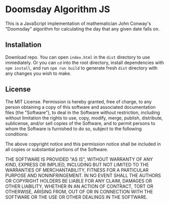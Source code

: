 # Doomsday Algorithm JS

This is a JavaScript implementation of mathematician John Conway's "Doomsday" algorithm for calculating the day that any given date falls on.

## Installation

Download repo. You can open `index.html` in the `dist` directory to use immediately. Or you can `cd` into the root directory, install dependencies with `npm install`, and run `npm run build` to generate fresh `dist` directory with any changes you wish to make.

## License

The MIT License. Permission is hereby granted, free of charge, to any person obtaining a copy of this software and associated documentation files (the "Software"), to deal in the Software without restriction, including without limitation the rights to use, copy, modify, merge, publish, distribute, sublicense, and/or sell copies of the Software, and to permit persons to whom the Software is furnished to do so, subject to the following conditions:

The above copyright notice and this permission notice shall be included in all copies or substantial portions of the Software.

THE SOFTWARE IS PROVIDED "AS IS", WITHOUT WARRANTY OF ANY KIND, EXPRESS OR IMPLIED, INCLUDING BUT NOT LIMITED TO THE WARRANTIES OF MERCHANTABILITY, FITNESS FOR A PARTICULAR PURPOSE AND NONINFRINGEMENT. IN NO EVENT SHALL THE AUTHORS OR COPYRIGHT HOLDERS BE LIABLE FOR ANY CLAIM, DAMAGES OR OTHER LIABILITY, WHETHER IN AN ACTION OF CONTRACT, TORT OR OTHERWISE, ARISING FROM, OUT OF OR IN CONNECTION WITH THE SOFTWARE OR THE USE OR OTHER DEALINGS IN THE SOFTWARE.
